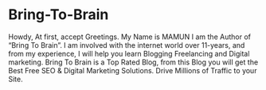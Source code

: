 # Bring-To-Brain
Howdy, At first, accept Greetings.  My Name is MAMUN I am the Author of “Bring To Brain”. I am involved with the internet world over 11-years, and from my experience, I will help you learn Blogging Freelancing and Digital marketing.  Bring To Brain is a Top Rated Blog, from this Blog you will get the Best Free SEO &amp; Digital Marketing Solutions. Drive Millions of Traffic to your Site.
